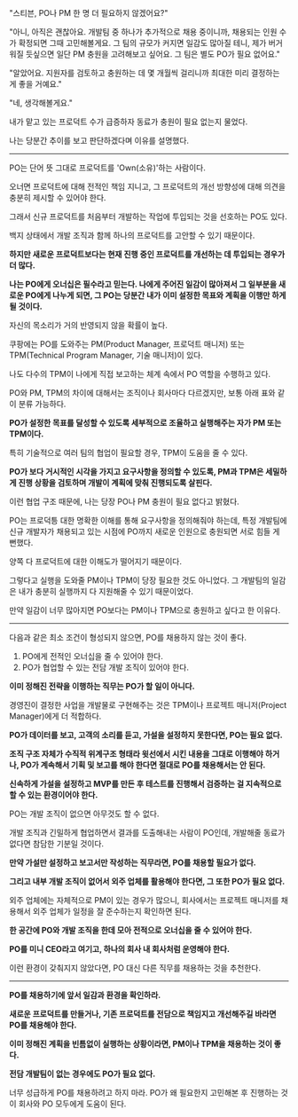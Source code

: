 "스티븐, PO나 PM 한 명 더 필요하지 않겠어요?"

"아니, 아직은 괜찮아요. 개발팀 중 하나가 추가적으로 채용 중이니까, 채용되는 인원 수가 확정되면 그때 고민해볼게요. 그 팀의 규모가 커지면 일감도 많아질 테니, 제가 버거워질 듯싶으면 일단 PM 충원을 고려해보고 싶어요. 그 팀은 별도 PO가 필요 없어요."

"알았어요. 지원자를 검토하고 충원하는 데 몇 개월씩 걸리니까 최대한 미리 결정하는 게 좋을 거예요."

"네, 생각해볼게요."

내가 맡고 있는 프로덕트 수가 급증하자 동료가 충원이 필요 없는지 물었다.

나는 당분간 추이를 보고 판단하겠다며 이유를 설명했다.

---

PO는 단어 뜻 그대로 프로덕트를 'Own(소유)'하는 사람이다.

오너면 프로덕트에 대해 전적인 책임 지니고, 그 프로덕트의 개선 방향성에 대해 의견을 충분히 제시할 수 있어야 한다.

그래서 신규 프로덕트를 처음부터 개발하는 작업에 투입되는 것을 선호하는 PO도 있다.

백지 상태에서 개발 조직과 함께 하나의 프로덕트를 고안할 수 있기 때문이다.

**하지만 새로운 프로덕트보다는 현재 진행 중인 프로덕트를 개선하는 데 투입되는 경우가 더 많다.**

**나는 PO에게 오너십은 필수라고 믿는다. 나에게 주어진 일감이 많아져서 그 일부분을 새로운 PO에게 나누게 되면, 그 PO는 당분간 내가 이미 설정한 목표와 계획을 이행만 하게 될 것이다.**

자신의 목소리가 거의 반영되지 않을 확률이 높다.

쿠팡에는 PO를 도와주는 PM(Product Manager, 프로덕트 매니저) 또는 TPM(Technical Program Manager, 기술 매니저)이 있다.

나도 다수의 TPM이 나에게 직접 보고하는 체계 속에서 PO 역할을 수행하고 있다.

PO와 PM, TPM의 차이에 대해서는 조직이나 회사마다 다르겠지만, 보통 아래 표와 같이 분류 가능하다.



**PO가 설정한 목표를 달성할 수 있도록 세부적으로 조율하고 실행해주는 자가 PM 또는 TPM이다.**

특히 기술적으로 여러 팀의 협업이 필요할 경우, TPM이 도움을 줄 수 있다.

**PO가 보다 거시적인 시각을 가지고 요구사항을 정의할 수 있도록, PM과 TPM은 세밀하게 진행 상황을 검토하며 개발이 계획에 맞춰 진행되도록 살핀다.**

이런 협업 구조 때문에, 나는 당장 PO나 PM 충원이 필요 없다고 밝혔다.

PO는 프로덕틍 대한 명확한 이해를 통해 요구사항을 정의해줘야 하는데, 특정 개발팀에 신규 개발자가 채용되고 있는 시점에 PO까지 새로운 인원으로 충원되면 서로 힘들 게 뻔했다.

양쪽 다 프로덕트에 대한 이해도가 떨어지기 때문이다.

그렇다고 실행을 도와줄 PM이나 TPM이 당장 필요한 것도 아니었다. 그 개발팀의 일감은 내가 충분히 실행까지 다 지원해줄 수 있기 때문이었다.

만약 일감이 너무 많아지면 PO보다는 PM이나 TPM으로 충원하고 싶다고 한 이유다.

---

다음과 같은 최소 조건이 형성되지 않으면, PO를 채용하지 않는 것이 좋다.

1. PO에게 전적인 오너십을 줄 수 있어야 한다.
2. PO가 협업할 수 있는 전담 개발 조직이 있어야 한다.

**이미 정해진 전략을 이행하는 직무는 PO가 할 일이 아니다.**

경영진이 결정한 사업을 개발물로 구현해주는 것은 TPM이나 프로젝트 매니저(Project Manager)에게 더 적합하다.

**PO가 데이터를 보고, 고객의 소리를 듣고, 가설을 설정하지 못한다면, PO는 필요 없다.**

**조직 구조 자체가 수직적 위계구조 형태라 윗선에서 시킨 내용을 그대로 이행해야 하거나, PO가 계속해서 기획 및 보고를 해야 한다면 절대로 PO를 채용해서는 안 된다.**

**신속하게 가설을 설정하고 MVP를 만든 후 테스트를 진행해서 검증하는 걸 지속적으로 할 수 있는 환경이어야 한다.**

PO는 개발 조직이 없으면 아무것도 할 수 없다.

개발 조직과 긴밀하게 협업하면서 결과를 도출해내는 사람이 PO인데, 개발해줄 동료가 없다면 참담한 기분일 것이다.

**만약 가설만 설정하고 보고서만 작성하는 직무라면, PO를 채용할 필요가 없다.**

**그리고 내부 개발 조직이 없어서 외주 업체를 활용해야 한다면, 그 또한 PO가 필요 없다.**

외주 업체에는 자체적으로 PM이 있는 경우가 많으니, 회사에서는 프로젝트 매니저를 채용해서 외주 업체가 일정을 잘 준수하는지 확인하면 된다.

**한 공간에 PO와 개발 조직을 한데 모아 전적으로 오너십을 줄 수 있어야 한다.**

**PO를 미니 CEO라고 여기고, 하나의 회사 내 회사처럼 운영해야 한다.**

이런 환경이 갖춰지지 않았다면, PO 대신 다른 직무를 채용하는 것을 추천한다.

---

**PO를 채용하기에 앞서 일감과 환경을 확인하라.**

**새로운 프로덕트를 만들거나, 기존 프로덕트를 전담으로 책임지고 개선해주길 바라면 PO를 채용해야 한다.**

**이미 정해진 계획을 빈틈없이 실행하는 상황이라면, PM이나 TPM을 채용하는 것이 좋다.**

**전담 개발팀이 없는 경우에도 PO가 필요 없다.**

너무 성급하게 PO를 채용하려고 하지 마라. PO가 왜 필요한지 고민해본 후 진행하는 것이 회사와 PO 모두에게 도움이 된다.
